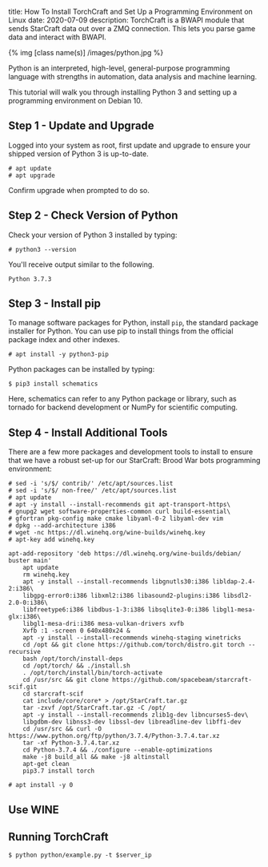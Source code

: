 title:  How To Install TorchCraft and Set Up a Programming Environment on Linux
date: 2020-07-09
description: TorchCraft is a BWAPI module that sends StarCraft data out over a ZMQ connection. This lets you parse game data and interact with BWAPI. 

{% img [class name(s)] /images/python.jpg %}

Python is an interpreted, high-level, general-purpose programming language with strengths in automation, data analysis and machine learning.

This tutorial will walk you through installing Python 3 and setting up a programming environment on Debian 10.

## Step 1 - Update and Upgrade

Logged into your system as root, first update and upgrade to ensure your shipped version of Python 3 is up-to-date.

```
# apt update
# apt upgrade
```

Confirm upgrade when prompted to do so.


## Step 2 - Check Version of Python

Check your version of Python 3 installed by typing:

```
# python3 --version
```

You'll receive output similar to the following.

```
Python 3.7.3
```

## Step 3 - Install pip

To manage software packages for Python, install `pip`, the standard package installer for Python. You can use pip to install things from the official package index and other indexes. 

```
# apt install -y python3-pip
```

Python packages can be installed by typing:

```
$ pip3 install schematics 
```

Here, schematics can refer to any Python package or library, such as tornado for backend development or NumPy for scientific computing. 

## Step 4 - Install Additional Tools
There are a few more packages and development tools to install to ensure that we have a robust set-up for our StarCraft: Brood War bots programming environment:

```
# sed -i 's/$/ contrib/' /etc/apt/sources.list
# sed -i 's/$/ non-free/' /etc/apt/sources.list
# apt update
# apt -y install --install-recommends git apt-transport-https\
# gnupg2 wget software-properties-common curl build-essential\
# gfortran pkg-config make cmake libyaml-0-2 libyaml-dev vim
# dpkg --add-architecture i386
# wget -nc https://dl.winehq.org/wine-builds/winehq.key
# apt-key add winehq.key
```

```
apt-add-repository 'deb https://dl.winehq.org/wine-builds/debian/ buster main'
    apt update
    rm winehq.key
    apt -y install --install-recommends libgnutls30:i386 libldap-2.4-2:i386\
    libgpg-error0:i386 libxml2:i386 libasound2-plugins:i386 libsdl2-2.0-0:i386\
    libfreetype6:i386 libdbus-1-3:i386 libsqlite3-0:i386 libgl1-mesa-glx:i386\
    libgl1-mesa-dri:i386 mesa-vulkan-drivers xvfb 
    Xvfb :1 -screen 0 640x480x24 &
    apt -y install --install-recommends winehq-staging winetricks
    cd /opt && git clone https://github.com/torch/distro.git torch --recursive
    bash /opt/torch/install-deps
    cd /opt/torch/ && ./install.sh
    . /opt/torch/install/bin/torch-activate
    cd /usr/src && git clone https://github.com/spacebeam/starcraft-scif.git
    cd starcraft-scif
    cat include/core/core* > /opt/StarCraft.tar.gz
    tar -zxvf /opt/StarCraft.tar.gz -C /opt/
    apt -y install --install-recommends zlib1g-dev libncurses5-dev\
    libgdbm-dev libnss3-dev libssl-dev libreadline-dev libffi-dev 
    cd /usr/src && curl -O https://www.python.org/ftp/python/3.7.4/Python-3.7.4.tar.xz
    tar -xf Python-3.7.4.tar.xz
    cd Python-3.7.4 && ./configure --enable-optimizations
    make -j8 build_all && make -j8 altinstall
    apt-get clean
    pip3.7 install torch
```



```
# apt install -y 0 
```


## Use WINE

## Running TorchCraft

`$ python python/example.py -t $server_ip`

